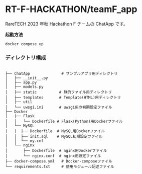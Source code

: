 # RT-F-HACKATHON/teamF_app

RareTECH 2023 年秋 Hackathon F チームの ChatApp です。

**起動方法**

```
docker compose up
```

### ディレクトリ構成

```

├── ChatApp              # サンプルアプリ用ディレクトリ
│   ├── __init__.py
│   ├── app.py
│   ├── models.py
│   ├── static          # 静的ファイル用ディレクトリ
│   ├── templates       # Template(HTML)用ディレクトリ
│   ├── util
│   └── uwsgi.ini       # uwsgi用の初期設定ファイル
├── Docker
│   ├── Flask
│   │   └── Dockerfile # Flask(Python)用Dockerファイル
│   └── MySQL
│   │  ├── Dockerfile  # MySQL用Dockerファイル
│   │  ├── init.sql    # MySQL初期設定ファイル
│   │  └── my.cnf
│   └── nginx
│       ├── Dockerfile  # nginx用Dockerファイル
│       └── nginx.conf  # nginx用設定ファイル
├── docker-compose.yml   # Docker-composeファイル
└── requirements.txt     # 使用モジュール記述ファイル
```
